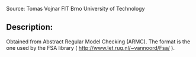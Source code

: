 Source: Tomas Vojnar
        FIT Brno University of Technology

Description:
------------------------------------------------------------------------------
Obtained from Abstract Regular Model Checking (ARMC).  The format is the one
used by the FSA library ( http://www.let.rug.nl/~vannoord/Fsa/ ).
